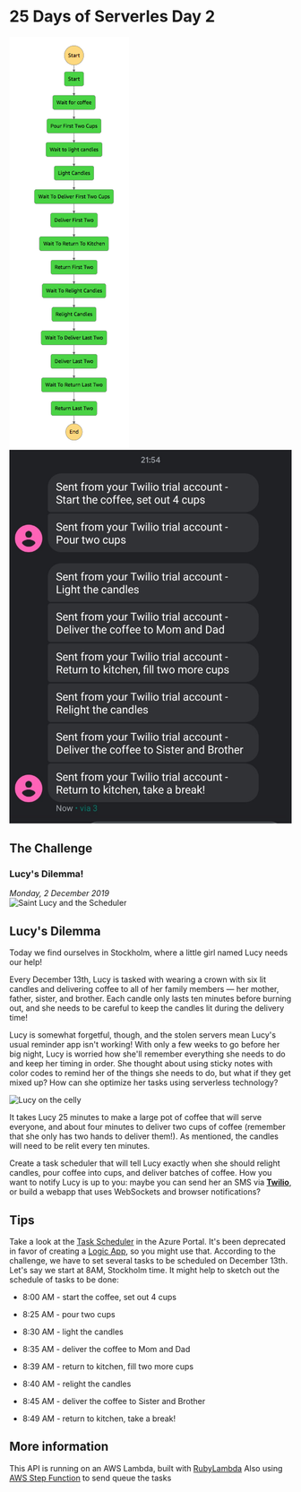 # 25 Days of Serverles Day 2

 ![step_function](images/step-function.png)
  ![text_message](images/text-message.jpg)

## The Challenge

### Lucy's Dilemma!

*Monday, 2 December 2019*  
![Saint Lucy and the Scheduler](https://res.cloudinary.com/jen-looper/image/upload/v1575132446/images/challenge-2_ak4jfo.jpg)

## Lucy's Dilemma

Today we find ourselves in Stockholm, where a little girl named Lucy needs our help!

Every December 13th, Lucy is tasked with wearing a crown with six lit candles and delivering coffee to all of her family members — her mother, father, sister, and brother. Each candle only lasts ten minutes before burning out, and she needs to be careful to keep the candles lit during the delivery time!

Lucy is somewhat forgetful, though, and the stolen servers mean Lucy's usual reminder app isn't working! With only a few weeks to go before her big night, Lucy is worried how she'll remember everything she needs to do and keep her timing in order. She thought about using sticky notes with color codes to remind her of the things she needs to do, but what if they get mixed up? How can she optimize her tasks using serverless technology?

![Lucy on the celly](https://media.giphy.com/media/3oxHQku0v7fogwwdq0/giphy.gif)

It takes Lucy 25 minutes to make a large pot of coffee that will serve everyone, and about four minutes to deliver two cups of coffee (remember that she only has two hands to deliver them!). As mentioned, the candles will need to be relit every ten minutes.

Create a task scheduler that will tell Lucy exactly when she should relight candles, pour coffee into cups, and deliver batches of coffee. How you want to notify Lucy is up to you: maybe you can send her an SMS via **[Twilio](https://www.twilio.com/)**, or build a webapp that uses WebSockets and browser notifications?

## Tips

Take a look at the [Task Scheduler](https://azure.microsoft.com/en-us/services/scheduler/?WT.mc_id=25daysofserverless-github-cxa) in the Azure Portal. It's been deprecated in favor of creating a [Logic App](https://docs.microsoft.com/en-us/azure/scheduler/migrate-from-scheduler-to-logic-apps/?WT.mc_id=25daysofserverless-github-cxa), so you might use that. According to the challenge, we have to set several tasks to be scheduled on December 13th. Let's say we start at 8AM, Stockholm time. It might help to sketch out the schedule of tasks to be done:

-   8:00 AM - start the coffee, set out 4 cups
-   8:25 AM - pour two cups

-   8:30 AM - light the candles
-   8:35 AM - deliver the coffee to Mom and Dad
-   8:39 AM - return to kitchen, fill two more cups

-   8:40 AM - relight the candles
-   8:45 AM - deliver the coffee to Sister and Brother
-   8:49 AM - return to kitchen, take a break!

## More information

 This API is running on an AWS Lambda, built with [RubyLambda](https://github.com/cookieshq/ruby_lambda)
 Also using [AWS Step Function](https://aws.amazon.com/step-functions/) to send queue the tasks
